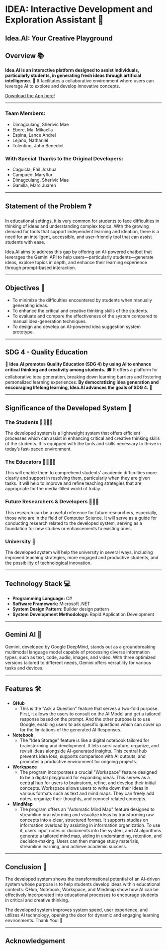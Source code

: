 # IDEA: Interactive Development and Exploration Assistant 🤖

## Idea.AI: Your Creative Playground

## Overview 📚

**Idea.AI is an interactive platform designed to assist individuals, particularly students, in generating fresh ideas through artificial intelligence.** 🤖 It facilitates a collaborative environment where users can leverage AI to explore and develop innovative concepts. 

[Download the App here!](https://drive.google.com/drive/u/1/folders/1JvOqooKC-B-Qq9rbWJcoc64LmKh7Swrz)

---

### Team Members:
- Dimagculang, Sherivic Mae 
- Ebore, Ma. Mikaella 
- Espina, Lance Andrei 
- Lejano, Nathaniel 
- Tolentino, John Benedict 

### With Special Thanks to the Original Developers:
- Caguicla, Fhil Joshua
- Campued, Maryflor
- Dimagculang, Sherivic Mae
- Gamilla, Marc Juaren

---

## Statement of the Problem ❓

In educational settings, it is very common for students to face difficulties in thinking of ideas and understanding complex topics. With the growing demand for tools that support independent learning and ideation, there is a need for an intelligent, accessible, and user-friendly tool that can assist students with ease.

Idea.AI aims to address this gap by offering an AI-powered chatbot that leverages the Gemini API to help users—particularly students—generate ideas, explore topics in depth, and enhance their learning experience through prompt-based interaction.

---

## Objectives 🎯

- To minimize the difficulties encountered by students when manually generating ideas.
- To enhance the critical and creative thinking skills of the students.
- To evaluate and compare the effectiveness of the system compared to manual idea-generation techniques.
- To design and develop an AI-powered idea suggestion system prototype.

---

## SDG 4 - Quality Education

🚀 **Idea.AI promotes Quality Education (SDG 4) by using AI to enhance critical thinking and creativity among students.** 🎓 It offers a platform for collaborative idea generation, breaking down learning barriers and fostering personalized learning experiences. **By democratizing idea generation and encouraging lifelong learning, Idea.AI advances the goals of SDG 4.** 🌟

---

## Significance of the Developed System 🌟

### The Students 👩‍🎓👨‍🎓
The developed system is a lightweight system that offers efficient processes which can assist in enhancing critical and creative thinking skills of the students. It is equipped with the tools and skills necessary to thrive in today’s fast-paced environment.

### The Educators 👩‍🏫👨‍🏫
This will enable them to comprehend students' academic difficulties more clearly and support in resolving them, particularly when they are given tasks. It will help to improve and refine teaching strategies that are appropriate for the media-filled world of today.

### Future Researchers & Developers 🧑‍💻🔬
This research can be a useful reference for future researchers, especially, those who are in the field of Computer Science. It will serve as a guide for conducting research related to the developed system, serving as a foundation for new studies or enhancements to existing ones.

### University 🏫
The developed system will help the university in several ways, including improved teaching strategies, more engaged and productive students, and the possibility of technological innovation.

---

## Technology Stack 💻

- **Programming Language:** C#
- **Software Framework:** Microsoft .NET
- **System Design Pattern:** Builder design pattern
- **System Development Methodology:** Rapid Application Development

---

## Gemini AI 🌌

Gemini, developed by Google DeepMind, stands out as a groundbreaking multimodal language model capable of processing diverse information types, such as text, code, audio, images, and video. With three optimized versions tailored to different needs, Gemini offers versatility for various tasks and devices.

---

## Features 🛠️

- **QHub**
  - This is the "Ask a Question" feature that serves a two-fold purpose. First, it allows the users to consult on the AI Model and get a tailored response based on the prompt. And the other purpose is to use Google, enabling users to ask specific questions which can cover up for the limitations of the generated AI Responses.
- **Notebook**
  - The "Idea Storage" feature is like a digital notebook tailored for brainstorming and development. It lets users capture, organize, and revisit ideas alongside AI-generated insights. This central hub prevents idea loss, supports comparison with AI outputs, and promotes a productive environment for ongoing projects.
- **Workspace**
  - The program incorporates a crucial "Workspace" feature designed to be a digital playground for expanding ideas. This serves as a central hub for users to brainstorm, refine, and develop their initial concepts. Workspace allows users to write down their ideas in various formats such as text and mind maps. They can freely add notes, organize their thoughts, and connect related concepts.
- **MindMap**
  - The program offers an "Automatic Mind Map" feature designed to streamline brainstorming and visualize ideas by transforming raw concepts into a clear, structured format. It supports studies on information overload by assisting in information organization. To use it, users input notes or documents into the system, and AI algorithms generate a tailored mind map, aiding in understanding, retention, and decision-making. Users can then manage study materials, streamline learning, and achieve academic success.

---

## Conclusion 🎉

The developed system shows the transformational potential of an AI-driven system whose purpose is to help students develop ideas within educational contexts. QHub, Notebook, Workspace, and Mindmap show how AI can be effectively incorporated into educational processes to encourage students in critical and creative thinking.

The developed system improves system speed, user experience, and utilizes AI technology, opening the door for dynamic and engaging learning environments.
Thank You! 🙏

---

## Acknowledgement
